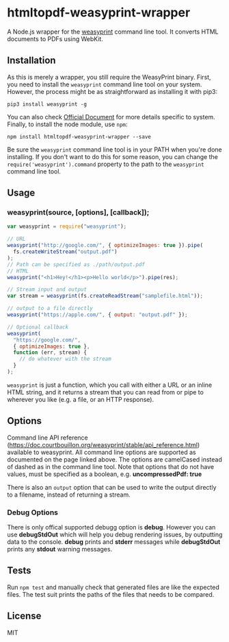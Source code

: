 # htmltopdf-weasyprint-wrapper

A Node.js wrapper for the [weasyprint](http://weasyprint.org/) command line tool. It converts HTML documents to PDFs using WebKit.

## Installation

As this is merely a wrapper, you still require the WeasyPrint binary. First, you need to install the `weasyprint` command line tool on your system. However, the process might be as straightforward as installing it with pip3:

    pip3 install weasyprint -g

You can also check [Official Document](https://doc.courtbouillon.org/weasyprint/stable/first_steps.html#installation)  for more details specific to system.
Finally, to install the node module, use `npm`:

    npm install htmltopdf-weasyprint-wrapper --save

Be sure the `weasyprint` command line tool is in your PATH when you're done installing. If you don't want to do this for some reason, you can change
the `require('weasyprint').command` property to the path to the `weasyprint` command line tool.

## Usage

### weasyprint(source, [options], [callback]);

```javascript
var weasyprint = require("weasyprint");

// URL
weasyprint("http://google.com/", { optimizeImages: true }).pipe(
  fs.createWriteStream("output.pdf")
);
// Path can be specified as ./path/output.pdf
// HTML
weasyprint("<h1>Hey!</h1><p>Hello world</p>").pipe(res);

// Stream input and output
var stream = weasyprint(fs.createReadStream("samplefile.html"));

// output to a file directly
weasyprint("https://apple.com/", { output: "output.pdf" });

// Optional callback
weasyprint(
  "https://google.com/",
  { optimizeImages: true },
  function (err, stream) {
    // do whatever with the stream
  }
);
```

`weasyprint` is just a function, which you call with either a URL or an inline HTML string, and it returns
a stream that you can read from or pipe to wherever you like (e.g. a file, or an HTTP response).

## Options

Command line API reference (https://doc.courtbouillon.org/weasyprint/stable/api_reference.html) available to
weasyprint. All command line options are supported as documented on the page linked above. The
options are camelCased instead of dashed as in the command line tool. Note that options that do not have values, must be specified as a boolean, e.g. **uncompressedPdf: true**

There is also an `output` option that can be used to write the output directly to a filename, instead of returning
a stream.

### Debug Options

There is only offical supported debugg option is **debug**. However you can use **debugStdOut** which will help you debug rendering issues, by outputting data to the console. **debug** prints and **stderr** messages while **debugStdOut** prints any **stdout** warning messages.

## Tests

Run `npm test` and manually check that generated files are like the expected files. The test suit prints the paths of the files that needs to be compared.

## License

MIT
